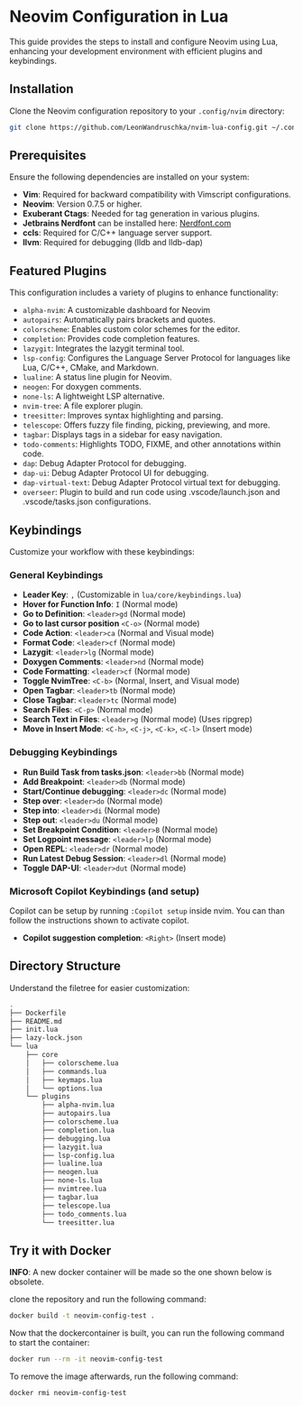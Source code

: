 # Neovim Configuration in Lua

This guide provides the steps to install and configure Neovim using Lua, enhancing your development environment with efficient plugins and keybindings.

## Installation

Clone the Neovim configuration repository to your `.config/nvim` directory:

```bash
git clone https://github.com/LeonWandruschka/nvim-lua-config.git ~/.config/nvim
```

## Prerequisites

Ensure the following dependencies are installed on your system:

- **Vim**: Required for backward compatibility with Vimscript configurations.
- **Neovim**: Version 0.7.5 or higher.
- **Exuberant Ctags**: Needed for tag generation in various plugins.
- **Jetbrains Nerdfont** can be installed here: [Nerdfont.com](https://www.nerdfonts.com/font-downloads)
- **ccls**: Required for C/C++ language server support.
- **llvm**: Required for debugging (lldb and lldb-dap)

## Featured Plugins

This configuration includes a variety of plugins to enhance functionality:

- `alpha-nvim`: A customizable dashboard for Neovim
- `autopairs`: Automatically pairs brackets and quotes.
- `colorscheme`: Enables custom color schemes for the editor.
- `completion`: Provides code completion features.
- `lazygit`: Integrates the lazygit terminal tool.
- `lsp-config`: Configures the Language Server Protocol for languages like Lua, C/C++, CMake, and Markdown.
- `lualine`: A status line plugin for Neovim.
- `neogen`: For doxygen comments.
- `none-ls`: A lightweight LSP alternative.
- `nvim-tree`: A file explorer plugin.
- `treesitter`: Improves syntax highlighting and parsing.
- `telescope`: Offers fuzzy file finding, picking, previewing, and more.
- `tagbar`: Displays tags in a sidebar for easy navigation.
- `todo-comments`: Highlights TODO, FIXME, and other annotations within code.
- `dap`: Debug Adapter Protocol for debugging.
- `dap-ui`: Debug Adapter Protocol UI for debugging.
- `dap-virtual-text`: Debug Adapter Protocol virtual text for debugging.
- `overseer`: Plugin to build and run code using .vscode/launch.json and .vscode/tasks.json configurations.

## Keybindings

Customize your workflow with these keybindings:

### General Keybindings
- **Leader Key**: `,` (Customizable in `lua/core/keybindings.lua`)
- **Hover for Function Info**: `I` (Normal mode)
- **Go to Definition**: `<leader>gd` (Normal mode)
- **Go to last cursor position** `<C-o>` (Normal mode)
- **Code Action**: `<leader>ca` (Normal and Visual mode)
- **Format Code**: `<leader>cf` (Normal mode)
- **Lazygit**: `<leader>lg` (Normal mode)
- **Doxygen Comments**: `<leader>nd` (Normal mode)
- **Code Formatting**: `<leader>cf` (Normal mode)
- **Toggle NvimTree**: `<C-b>` (Normal, Insert, and Visual mode)
- **Open Tagbar**: `<leader>tb` (Normal mode)
- **Close Tagbar**: `<leader>tc` (Normal mode)
- **Search Files**: `<C-p>` (Normal mode)
- **Search Text in Files**: `<leader>g` (Normal mode) (Uses ripgrep)
- **Move in Insert Mode**: `<C-h>`, `<C-j>`, `<C-k>`, `<C-l>` (Insert mode)

### Debugging Keybindings
- **Run Build Task from tasks.json**: `<leader>bb` (Normal mode)
- **Add Breakpoint**: `<leader>db` (Normal mode)
- **Start/Continue debugging**: `<leader>dc` (Normal mode)
- **Step over**: `<leader>do` (Normal mode)
- **Step into**: `<leader>di` (Normal mode)
- **Step out**: `<leader>du` (Normal mode)
- **Set Breakpoint Condition**: `<leader>B` (Normal mode)
- **Set Logpoint message**: `<leader>lp` (Normal mode)
- **Open REPL**: `<leader>dr` (Normal mode)
- **Run Latest Debug Session**: `<leader>dl` (Normal mode)
- **Toggle DAP-UI**: `<leader>dut` (Normal mode)

### Microsoft Copilot Keybindings (and setup)
Copilot can be setup by running `:Copilot setup` inside nvim.
You can than follow the instructions shown to activate copilot.

- **Copilot suggestion completion**: `<Right>` (Insert mode)

## Directory Structure

Understand the filetree for easier customization:

```zsh
.
├── Dockerfile
├── README.md
├── init.lua
├── lazy-lock.json
└── lua
    ├── core
    │   ├── colorscheme.lua
    │   ├── commands.lua
    │   ├── keymaps.lua
    │   └── options.lua
    └── plugins
        ├── alpha-nvim.lua
        ├── autopairs.lua
        ├── colorscheme.lua
        ├── completion.lua
        ├── debugging.lua
        ├── lazygit.lua
        ├── lsp-config.lua
        ├── lualine.lua
        ├── neogen.lua
        ├── none-ls.lua
        ├── nvimtree.lua
        ├── tagbar.lua
        ├── telescope.lua
        ├── todo_comments.lua
        └── treesitter.lua
```

## Try it with Docker

**INFO**: A new docker container will be made so the one shown below is obsolete.


clone the repository and run the following command:

```zsh
docker build -t neovim-config-test .
```

Now that the dockercontainer is built, you can run the following command to start the container:

```zsh
docker run --rm -it neovim-config-test
```

To remove the image afterwards, run the following command:

```zsh
docker rmi neovim-config-test
```

